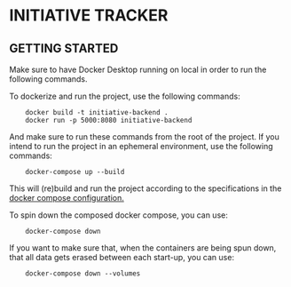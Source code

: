 # INITIATIVE TRACKER

## GETTING STARTED

Make sure to have Docker Desktop running on local in order to run the following commands.

To dockerize and run the project, use the following commands:

```
	docker build -t initiative-backend .
	docker run -p 5000:8080 initiative-backend
```

And make sure to run these commands from the root of the project.
If you intend to run the project in an ephemeral environment, use the following commands:

```
	docker-compose up --build
```

This will (re)build and run the project according to the specifications in the 
[docker compose configuration.](./docker-compose.yml) 

To spin down the composed docker compose, you can use: 

```
	docker-compose down
```

If you want to make sure that, when the containers are being spun down, that all data gets erased between each
start-up, you can use: 

```
	docker-compose down --volumes
```